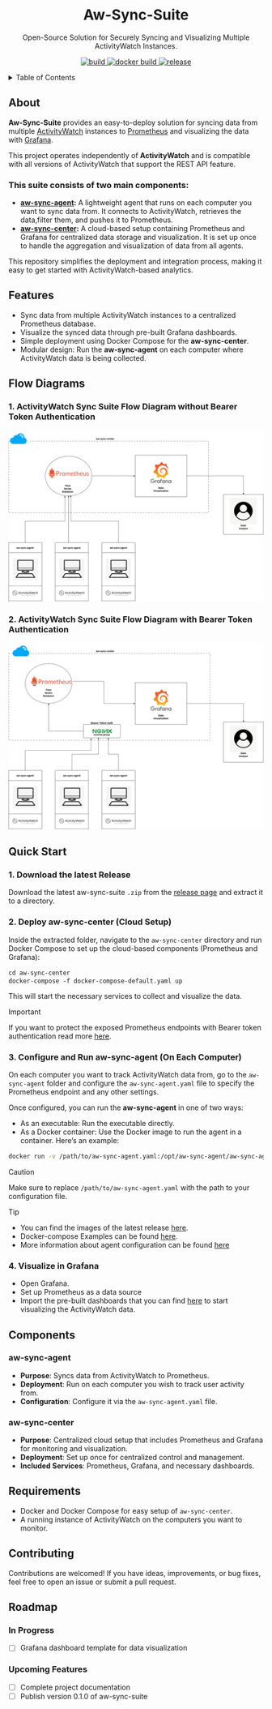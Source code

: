 <h1 align="center">Aw-Sync-Suite</h1>
<p align="center">
Open-Source Solution for Securely Syncing and Visualizing Multiple ActivityWatch Instances.  <br>
</p>

<p align="center">
  <a href="https://github.com/phrp720/aw-sync-suite/actions/workflows/build.yml?query=branch%3Amaster">
    <img title="Build Status GitHub" src="https://github.com/phrp720/aw-sync-suite/actions/workflows/build.yml/badge.svg?branch=master"  alt="build"/>
  </a>
  <a href="https://github.com/phrp720/aw-sync-suite/actions/workflows/agent-docker-image.yml?query=branch%3Amaster">
    <img title="Docker Build" src="https://github.com/phrp720/aw-sync-suite/actions/workflows/build.yml/badge.svg?branch=master" alt="docker build">
  </a>
  <a href="https://github.com/phrp720/aw-sync-suite/releases">
    <img title="Latest release" src="https://img.shields.io/github/v/release/phrp720/aw-sync-suite" alt="release">
  </a>
</p>
<details>

<summary>Table of Contents</summary>

1. [About](#about)
2. [Features](#features)
3. [Flow Diagrams](#flow-diagrams)
    - [Without Bearer Token Authentication](#1-activitywatch-sync-suite-flow-diagram-without-bearer-token-authentication)
    - [With Bearer Token Authentication](#2-activitywatch-sync-suite-flow-diagram-with-bearer-token-authentication)
4. [Quick Start](#quick-start)
    - [Download the Latest Release](#1-download-the-latest-release)
    - [Deploy aw-sync-center (Cloud Setup)](#2-deploy-aw-sync-center-cloud-setup)
    - [Configure and Run aw-sync-agent (On Each Computer)](#3-configure-and-run-aw-sync-agent-on-each-computer)
    - [Visualize in Grafana](#4-visualize-in-grafana)
5. [Components](#components)
6. [Requirements](#requirements)
7. [Contributing](#contributing)
</details>

## About
**Aw-Sync-Suite** provides an easy-to-deploy solution for syncing data from multiple [ActivityWatch](https://github.com/ActivityWatch/activitywatch) instances to [Prometheus](https://prometheus.io/) and visualizing the data with [Grafana](https://grafana.com/). 

This project operates independently of **ActivityWatch** and is compatible with all versions of ActivityWatch that support the REST API feature.

### This suite consists of two main components:
- **[aw-sync-agent](https://github.com/phrp720/aw-sync-suite/tree/master/aw-sync-agent):**  A lightweight agent that runs on each computer you want to sync data from. It connects to ActivityWatch, retrieves the data,filter them, and pushes it to Prometheus.
- **[aw-sync-center](https://github.com/phrp720/aw-sync-suite/tree/master/aw-sync-center):** A cloud-based setup containing Prometheus and Grafana for centralized data storage and visualization. It is set up once to handle the aggregation and visualization of data from all agents.

This repository simplifies the deployment and integration process, making it easy to get started with ActivityWatch-based analytics.

## Features
- Sync data from multiple ActivityWatch instances to a centralized Prometheus database.
- Visualize the synced data through pre-built Grafana dashboards.
- Simple deployment using Docker Compose for the **aw-sync-center**.
- Modular design: Run the **aw-sync-agent** on each computer where ActivityWatch data is being collected.

## Flow Diagrams


### 1. ActivityWatch Sync Suite Flow Diagram without Bearer Token Authentication
![aw-sync-diagram.png](aw-sync-diagram.png)

### 2. ActivityWatch Sync Suite Flow Diagram with Bearer Token Authentication
![aw-sync-diagram-nginx.png](aw-sync-diagram-nginx.png)

## Quick Start

### 1. Download the latest Release

Download the latest  aw-sync-suite `.zip` from the [release page](https://github.com/phrp720/aw-sync-suite/releases/) and extract it to a directory.

### 2. Deploy aw-sync-center (Cloud Setup)

Inside the extracted folder, navigate to the `aw-sync-center` directory and run Docker Compose to set up the cloud-based components (Prometheus and Grafana):

    cd aw-sync-center
    docker-compose -f docker-compose-default.yaml up

This will start the necessary services to collect and visualize the data.
> [!IMPORTANT]
> If you want to protect the exposed Prometheus endpoints with Bearer token authentication read more [here](https://github.com/phrp720/aw-sync-suite/tree/master/aw-sync-center#prometheus-with-nginx-secure-setup).
### 3. Configure and Run aw-sync-agent (On Each Computer)

On each computer you want to track ActivityWatch data from, go to the `aw-sync-agent` folder and configure the `aw-sync-agent.yaml` file to specify the Prometheus endpoint and any other settings.

Once configured, you can run the **aw-sync-agent** in one of two ways:

- As an executable: Run the executable directly.
- As a Docker container: Use the Docker image to run the agent in a container. Here’s an example:
```bash
docker run -v /path/to/aw-sync-agent.yaml:/opt/aw-sync-agent/aw-sync-agent.yaml phrp720/aw-sync-agent:latest
```
> [!CAUTION]
> Make sure to replace `/path/to/aw-sync-agent.yaml` with the path to your configuration file.

> [!Tip]
> - You can find the images of the latest release [here](https://hub.docker.com/r/phrp5/aw-sync-agent/tags).
> - Docker-compose Examples can be found [here](https://github.com/phrp720/aw-sync-suite/tree/master/aw-sync-agent/docker-examples).
> - More information about agent configuration can be found [here](https://github.com/phrp720/aw-sync-suite/tree/master/aw-sync-agent#configuration-options)

### 4. Visualize in Grafana
- Open Grafana.
- Set up Prometheus as a data source
- Import the pre-built dashboards that you can find [here]() to start visualizing the ActivityWatch data.
## Components

### aw-sync-agent

- **Purpose**: Syncs data from ActivityWatch to Prometheus.
- **Deployment**: Run on each computer you wish to track user activity from.
- **Configuration**: Configure it via the `aw-sync-agent.yaml` file.

### aw-sync-center

- **Purpose**: Centralized cloud setup that includes Prometheus and Grafana for monitoring and visualization.
- **Deployment**: Set up once for centralized control and management.
- **Included Services**: Prometheus, Grafana, and necessary dashboards.

## Requirements

- Docker and Docker Compose for easy setup of `aw-sync-center`.
- A running instance of ActivityWatch on the computers you want to monitor.

## Contributing
Contributions are welcomed! If you have ideas, improvements, or bug fixes, feel free to open an issue or submit a pull request.

## Roadmap

### In Progress
- [ ] Grafana dashboard template for data visualization

### Upcoming Features
- [ ] Complete project documentation
- [ ] Publish version 0.1.0 of aw-sync-suite